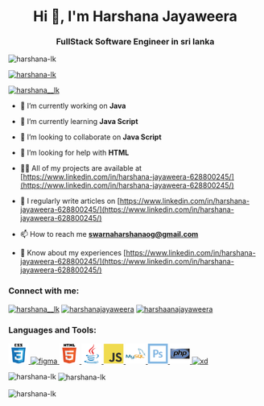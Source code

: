 <h1 align="center">Hi 👋, I'm Harshana Jayaweera</h1>
<h3 align="center">FullStack Software Engineer in sri lanka</h3>

<p align="left"> <img src="https://komarev.com/ghpvc/?username=harshana-lk&label=Profile%20views&color=0e75b6&style=flat" alt="harshana-lk" /> </p>

<p align="left"> <a href="https://github.com/ryo-ma/github-profile-trophy"><img src="https://github-profile-trophy.vercel.app/?username=harshana-lk" alt="harshana-lk" /></a> </p>

<p align="left"> <a href="https://twitter.com/harshana__lk" target="blank"><img src="https://img.shields.io/twitter/follow/harshana__lk?logo=twitter&style=for-the-badge" alt="harshana__lk" /></a> </p>

- 🔭 I’m currently working on **Java**

- 🌱 I’m currently learning **Java Script**

- 👯 I’m looking to collaborate on **Java Script**

- 🤝 I’m looking for help with **HTML**

- 👨‍💻 All of my projects are available at [https://www.linkedin.com/in/harshana-jayaweera-628800245/](https://www.linkedin.com/in/harshana-jayaweera-628800245/)

- 📝 I regularly write articles on [https://www.linkedin.com/in/harshana-jayaweera-628800245/](https://www.linkedin.com/in/harshana-jayaweera-628800245/)

- 📫 How to reach me **swarnaharshanaog@gmail.com**

- 📄 Know about my experiences [https://www.linkedin.com/in/harshana-jayaweera-628800245/](https://www.linkedin.com/in/harshana-jayaweera-628800245/)

<h3 align="left">Connect with me:</h3>
<p align="left">
<a href="https://twitter.com/harshana__lk" target="blank"><img align="center" src="https://raw.githubusercontent.com/rahuldkjain/github-profile-readme-generator/master/src/images/icons/Social/twitter.svg" alt="harshana__lk" height="30" width="40" /></a>
<a href="https://stackoverflow.com/users/harshanajayaweera" target="blank"><img align="center" src="https://raw.githubusercontent.com/rahuldkjain/github-profile-readme-generator/master/src/images/icons/Social/stack-overflow.svg" alt="harshanajayaweera" height="30" width="40" /></a>
<a href="https://fb.com/harshaanajayaweera" target="blank"><img align="center" src="https://raw.githubusercontent.com/rahuldkjain/github-profile-readme-generator/master/src/images/icons/Social/facebook.svg" alt="harshaanajayaweera" height="30" width="40" /></a>
</p>

<h3 align="left">Languages and Tools:</h3>
<p align="left"> <a href="https://www.w3schools.com/css/" target="_blank" rel="noreferrer"> <img src="https://raw.githubusercontent.com/devicons/devicon/master/icons/css3/css3-original-wordmark.svg" alt="css3" width="40" height="40"/> </a> <a href="https://www.figma.com/" target="_blank" rel="noreferrer"> <img src="https://www.vectorlogo.zone/logos/figma/figma-icon.svg" alt="figma" width="40" height="40"/> </a> <a href="https://www.w3.org/html/" target="_blank" rel="noreferrer"> <img src="https://raw.githubusercontent.com/devicons/devicon/master/icons/html5/html5-original-wordmark.svg" alt="html5" width="40" height="40"/> </a> <a href="https://www.java.com" target="_blank" rel="noreferrer"> <img src="https://raw.githubusercontent.com/devicons/devicon/master/icons/java/java-original.svg" alt="java" width="40" height="40"/> </a> <a href="https://developer.mozilla.org/en-US/docs/Web/JavaScript" target="_blank" rel="noreferrer"> <img src="https://raw.githubusercontent.com/devicons/devicon/master/icons/javascript/javascript-original.svg" alt="javascript" width="40" height="40"/> </a> <a href="https://www.mysql.com/" target="_blank" rel="noreferrer"> <img src="https://raw.githubusercontent.com/devicons/devicon/master/icons/mysql/mysql-original-wordmark.svg" alt="mysql" width="40" height="40"/> </a> <a href="https://www.photoshop.com/en" target="_blank" rel="noreferrer"> <img src="https://raw.githubusercontent.com/devicons/devicon/master/icons/photoshop/photoshop-line.svg" alt="photoshop" width="40" height="40"/> </a> <a href="https://www.php.net" target="_blank" rel="noreferrer"> <img src="https://raw.githubusercontent.com/devicons/devicon/master/icons/php/php-original.svg" alt="php" width="40" height="40"/> </a> <a href="https://www.adobe.com/products/xd.html" target="_blank" rel="noreferrer"> <img src="https://cdn.worldvectorlogo.com/logos/adobe-xd.svg" alt="xd" width="40" height="40"/> </a> </p>

<p><img align="left" src="https://github-readme-stats.vercel.app/api/top-langs?username=harshana-lk&show_icons=true&locale=en&layout=compact" alt="harshana-lk" /></p>

<p>&nbsp;<img align="center" src="https://github-readme-stats.vercel.app/api?username=harshana-lk&show_icons=true&locale=en" alt="harshana-lk" /></p>

<p><img align="center" src="https://github-readme-streak-stats.herokuapp.com/?user=harshana-lk&" alt="harshana-lk" /></p>
